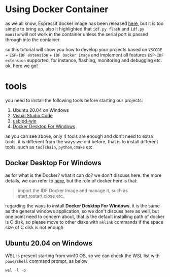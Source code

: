 # Using Docker Container

as we all know, Espressif docker image has been released [here](https://docs.espressif.com/projects/esp-idf/en/latest/esp32c3/api-guides/tools/idf-docker-image.html?highlight=docker), but it is too simple to bring up, also it highlighted that `idf.py flash` and `idf.py monitor`will not work in the container unless the serial port is passed through into the container.

so this tutorial will show you how to develop your projects based on `VSCODE` + `ESP-IDF extension` + `IDF Docker Image` and implement all features `ESP-IDF extension` supported, for instance, flashing, monitoring and debugging etc. ok, here we go!

# tools

you need to install the following tools before starting our projects:

1. Ubuntu 20.04 on Windows
1. [Visual Studio Code](https://code.visualstudio.com/)
1. [usbipd-win](https://github.com/dorssel/usbipd-win/releases)
1. [Docker Desktop For Windows](https://hub.docker.com/)

as you can see above, only 4 tools are enough and don't need to extra tools. it is different from the ways we did before, that is to install different tools, such as `toolchain`, `python`,`cmake` etc.

## Docker Desktop For Windows

as for what is the Docker? what it can do? we don't discuss here. the more details, we can refer to [here](https://docs.docker.com/get-started/), but the role of docker here is that:
> import the IDF Docker Image and manage it, such as start,restart,close etc.

regarding the ways to install **Docker Desktop For Windows**, it is the same as the general windows application, so we don't discuss here as well, but one point need to concern about, that is the default installing path of docker is C disk, so please move to other disks with `mklink` commands if the space size of C disk is not enough


## Ubuntu 20.04 on Windows
WSL is present starting from win10 OS, so we can check the WSL list with `powershell` command prompt, as below
```c
wsl -l -o
```
